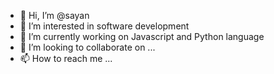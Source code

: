 - 👋 Hi, I’m @sayan
- 👀 I’m interested in software development
- 🌱 I’m currently working on Javascript and Python language
- 💞️ I’m looking to collaborate on ...
- 📫 How to reach me ...

<!---
sayanmoulick/sayanmoulick is a ✨ special ✨ repository because its `README.md` (this file) appears on your GitHub profile.
You can click the Preview link to take a look at your changes.
--->
